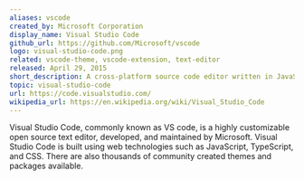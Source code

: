 ```yaml
---
aliases: vscode
created_by: Microsoft Corporation
display_name: Visual Studio Code
github_url: https://github.com/Microsoft/vscode
logo: visual-studio-code.png
related: vscode-theme, vscode-extension, text-editor
released: April 29, 2015
short_description: A cross-platform source code editor written in JavaScript and TypeScript.
topic: visual-studio-code
url: https://code.visualstudio.com/
wikipedia_url: https://en.wikipedia.org/wiki/Visual_Studio_Code
---
```

Visual Studio Code, commonly known as VS code, is a highly customizable open source text editor, developed, and maintained by Microsoft.
Visual Studio Code is built using web technologies such as JavaScript, TypeScript, and CSS. There are also thousands of community created themes and packages available.
